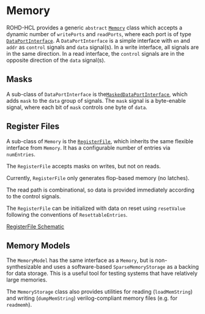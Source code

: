 # Memory

ROHD-HCL provides a generic `abstract` [`Memory`](https://intel.github.io/rohd-hcl/rohd_hcl/Memory-class.html) class which accepts a dynamic number of `writePorts` and `readPorts`, where each port is of type [`DataPortInterface`](https://intel.github.io/rohd-hcl/rohd_hcl/DataPortInterface-class.html).  A `DataPortInterface` is a simple interface with `en` and `addr` as `control` signals and `data` signal(s).  In a write interface, all signals are in the same direction.  In a read interface, the `control` signals are in the opposite direction of the `data` signal(s).

## Masks

A sub-class of `DataPortInterface` is the[`MaskedDataPortInterface`](https://intel.github.io/rohd-hcl/rohd_hcl/MaskedDataPortInterface-class.html), which adds `mask` to the `data` group of signals.  The `mask` signal is a byte-enable signal, where each bit of `mask` controls one byte of `data`.

## Register Files

A sub-class of `Memory` is the [`RegisterFile`](https://intel.github.io/rohd-hcl/rohd_hcl/RegisterFile-class.html), which inherits the same flexible interface from `Memory`.  It has a configurable number of entries via `numEntries`.

The `RegisterFile` accepts masks on writes, but not on reads.

Currently, `RegisterFile` only generates flop-based memory (no latches).

The read path is combinational, so data is provided immediately according to the control signals.

The `RegisterFile` can be initialized with data on reset using `resetValue` following the conventions of `ResettableEntries`.

[RegisterFile Schematic](https://intel.github.io/rohd-hcl/RegisterFile.html)

## Memory Models

The `MemoryModel` has the same interface as a `Memory`, but is non-synthesizable and uses a software-based `SparseMemoryStorage` as a backing for data storage. This is a useful tool for testing systems that have relatively large memories.

The `MemoryStorage` class also provides utilities for reading (`loadMemString`) and writing (`dumpMemString`) verilog-compliant memory files (e.g. for `readmemh`).
